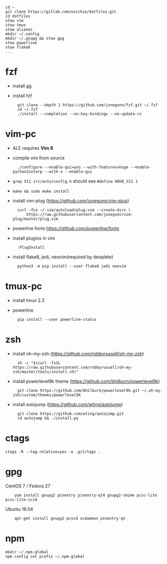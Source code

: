```
cd ~
git clone https://gitlab.com/nocchio/dotfiles.git
cd dotfiles
stow vim
stow tmux
stow aliases
mkdir ~/.config
mkdir ~/.gnupg && stow gpg
stow powerline
stow flake8
...
```
fzf
===

* install [ag](https://github.com/ggreer/the_silver_searcher)

* install fzf

        git clone --depth 1 https://github.com/junegunn/fzf.git ~/.fzf
        cd ~/.fzf
        ./install --completion --no-key-bindings --no-update-rc


vim-pc
======
* ALE requires **Vim 8**
* compile vim from source

        ./configure --enable-gui=yes --with-features=huge --enable-python3interp --with-x --enable-gui

* `grep X11 src/auto/config.h` should see `#define HAVE_X11 1`

* `make && sudo make install`

* install vim-plug (https://github.com/junegunn/vim-plug)  

        curl -fLo ~/.vim/autoload/plug.vim --create-dirs \
            https://raw.githubusercontent.com/junegunn/vim-plug/master/plug.vim


* powerline fonts https://github.com/powerline/fonts  
* install plugins in vim

        :PlugInstall

* install flake8, jedi, neovim(required by deoplete)

        python3 -m pip install --user flake8 jedi neovim


tmux-pc
=======
* install tmux 2.3
* powerline  

        pip install --user powerline-status


zsh
===
* install oh-my-zsh (https://github.com/robbyrussell/oh-my-zsh)  

        sh -c "$(curl -fsSL https://raw.githubusercontent.com/robbyrussell/oh-my-zsh/master/tools/install.sh)"

* install powerlevel9k theme (https://github.com/bhilburn/powerlevel9k)  

        git clone https://github.com/bhilburn/powerlevel9k.git ~/.oh-my-zsh/custom/themes/powerlevel9k

* install autojump (https://github.com/wting/autojump)

        git clone https://github.com/wting/autojump.git
        cd autojump && ./install.py


ctags
=====

    ctags -R --tag-relative=yes -o .git/tags .


gpg
===

CentOS 7 / Fedora 27

        yum install gnupg2 pinentry pinentry-qt4 gnupg2-smime pcsc-lite pcsc-lite-ccid

Ubuntu 16.04

        apt-get install gnupg2 pcscd scdaemon pinentry-qt


npm
===

    mkdir ~/.npm-global
    npm config set prefix ~/.npm-global
